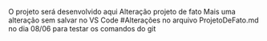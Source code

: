 O projeto será desenvolvido aqui
Alteração projeto de fato
Mais uma alteração sem salvar no VS Code
#Alterações no arquivo ProjetoDeFato.md no dia 08/06 para testar os comandos do git